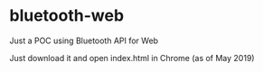 # bluetooth-web
Just a POC using Bluetooth API for Web

Just download it and open index.html in Chrome (as of May 2019)
